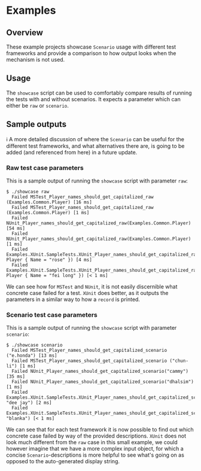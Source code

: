 # Examples

## Overview

These example projects showcase `Scenario` usage with different test frameworks and provide a comparison to how output
looks when the mechanism is not used.

## Usage

The `showcase` script can be used to comfortably compare results of running the tests with and without scenarios. It
expects a parameter which can either be `raw` or `scenario`.

## Sample outputs

ℹ A more detailed discussion of where the `Scenario` can be useful for the different test frameworks, and what
alternatives there are, is going to be added (and referenced from here) in a future update.

### Raw test case parameters

This is a sample output of running the `showcase` script with parameter `raw`:

```console
$ ./showcase raw
  Failed MSTest_Player_names_should_get_capitalized_raw (Examples.Common.Player) [16 ms]
  Failed MSTest_Player_names_should_get_capitalized_raw (Examples.Common.Player) [1 ms]
  Failed NUnit_Player_names_should_get_capitalized_raw(Examples.Common.Player) [54 ms]
  Failed NUnit_Player_names_should_get_capitalized_raw(Examples.Common.Player) [1 ms]
  Failed Examples.XUnit.SampleTests.XUnit_Player_names_should_get_capitalized_raw(player: Player { Name = "rose" }) [4 ms]
  Failed Examples.XUnit.SampleTests.XUnit_Player_names_should_get_capitalized_raw(player: Player { Name = "fei long" }) [< 1 ms]
```

We can see how for `MSTest` and `NUnit`, it is not easily discernible what concrete case failed for a test. `XUnit` does
better, as it outputs the parameters in a similar way to how a `record` is printed.

### Scenario test case parameters

This is a sample output of running the `showcase` script with parameter `scenario`:

```console
$ ./showcase scenario
  Failed MSTest_Player_names_should_get_capitalized_scenario ("e.honda") [13 ms]
  Failed MSTest_Player_names_should_get_capitalized_scenario ("chun-li") [1 ms]
  Failed NUnit_Player_names_should_get_capitalized_scenario("cammy") [35 ms]
  Failed NUnit_Player_names_should_get_capitalized_scenario("dhalsim") [1 ms]
  Failed Examples.XUnit.SampleTests.XUnit_Player_names_should_get_capitalized_scenario(playerScenario: "dee jay") [2 ms]
  Failed Examples.XUnit.SampleTests.XUnit_Player_names_should_get_capitalized_scenario(playerScenario: "blanka") [< 1 ms]
```

We can see that for each test framework it is now possible to find out which concrete case failed by way of the provided
descriptions. `XUnit` does not look much different from the `raw` case in this small example, we could however imagine
that we have a more complex input object, for which a concise `Scenario`-descriptions is more helpful to see what's
going on as opposed to the auto-generated display string.
